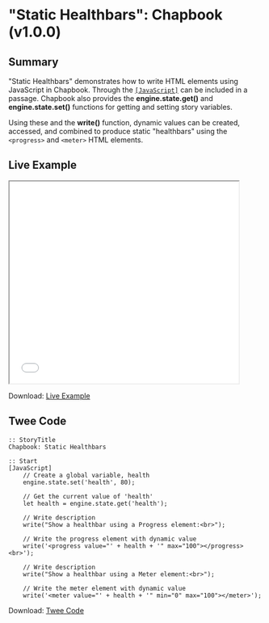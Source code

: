 # "Static Healthbars": Chapbook (v1.0.0)

## Summary

"Static Healthbars" demonstrates how to write HTML elements using JavaScript in Chapbook. Through the [`[JavaScript]`](https://klembot.github.io/chapbook/guide/advanced/using-javascript-in-passages.html) can be included in a passage. Chapbook also provides the **engine.state.get()** and **engine.state.set()** functions for getting and setting story variables.

Using these and the **write()** function, dynamic values can be created, accessed, and combined to produce static "healthbars" using the `<progress>` and `<meter>` HTML elements.

## Live Example

<section>
<iframe src="chapbook_statichealthbars_example.html" height=400 width=90%></iframe>

Download: <a href="chapbook_statichealthbars_example.html" target="_blank">Live Example</a>
</section>

## Twee Code

```
:: StoryTitle
Chapbook: Static Healthbars

:: Start
[JavaScript]
	// Create a global variable, health
	engine.state.set('health', 80);
	
	// Get the current value of 'health'
	let health = engine.state.get('health');
	
	// Write description
	write("Show a healthbar using a Progress element:<br>");
	
	// Write the progress element with dynamic value
	write('<progress value="' + health + '" max="100"></progress><br>');
	
	// Write description
	write("Show a healthbar using a Meter element:<br>");
	
	// Write the meter element with dynamic value
	write('<meter value="' + health + '" min="0" max="100"></meter>');

```

Download: <a href="chapbook_statichealthbars_twee.txt" target="_blank">Twee Code</a>

